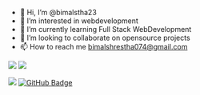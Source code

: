 - 👋 Hi, I’m @bimalstha23
- 👀 I’m interested in webdevelopment
- 🌱 I’m currently learning Full Stack WebDevelopment
- 💞️ I’m looking to collaborate on opensource projects
- 📫 How to reach me bimalshrestha074@gmail.com

![](https://github-readme-streak-stats.herokuapp.com/?user=bimalstha23&theme=dark&hide_border=false)
![](https://github-readme-stats.vercel.app/api/top-langs/?username=bimalstha23&theme=dark&hide_border=false&include_all_commits=true&count_private=true&layout=compact)
<!---![](https://github-profile-trophy.vercel.app/?username=bimalstha23&theme=discord&no-frame=false&no-bg=true&margin-w=4)  --->
<!---[![An image of @bimalstha23's Holopin badges, which is a link to view their full Holopin profile](https://holopin.me/bimalstha23)](https://holopin.io/@bimalstha23)
-->

<a href="https://github.com/Meghna-DAS/github-profile-views-counter"><img src="https://komarev.com/ghpvc/?username=bimalstha23"></a>
<a href="https://github.com/bimalstha23?tab=followers"><img src="https://img.shields.io/github/followers/bimalstha23?label=Followers&style=social" alt="GitHub Badge"></a>
<!---<p align="center"><img src="https://i.giphy.com/RThN0hOS2GO4M.gif" /></p>
